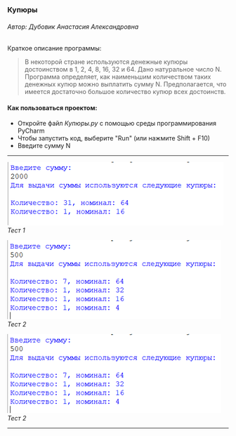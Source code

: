### Купюры
###### *Автор: Дубовик Анастасия Александровна*
Краткое описание программы:
> В некоторой стране используются денежные купюры достоинством в 1, 2, 4, 8, 16, 32 и 64. Дано натуральное число N. Программа определяет, как наименьшим количеством таких денежных купюр можно выплатить сумму N. Предполагается, что имеется достаточно большое количество купюр всех достоинств.  

#### **Как пользоваться проектом:**
+ Откройте файл *Купюры.py* с помощью среды программирования PyCharm 
+ Чтобы запустить код, выберите "Run" (или нажмите Shift + F10)
+ Введите сумму N
---

![тест_1](тест_1.png)
*Тест 1*

![тест_2](тест_2.png)
*Тест 2*

![тест_2](тест_2.png)
*Тест 2*

---